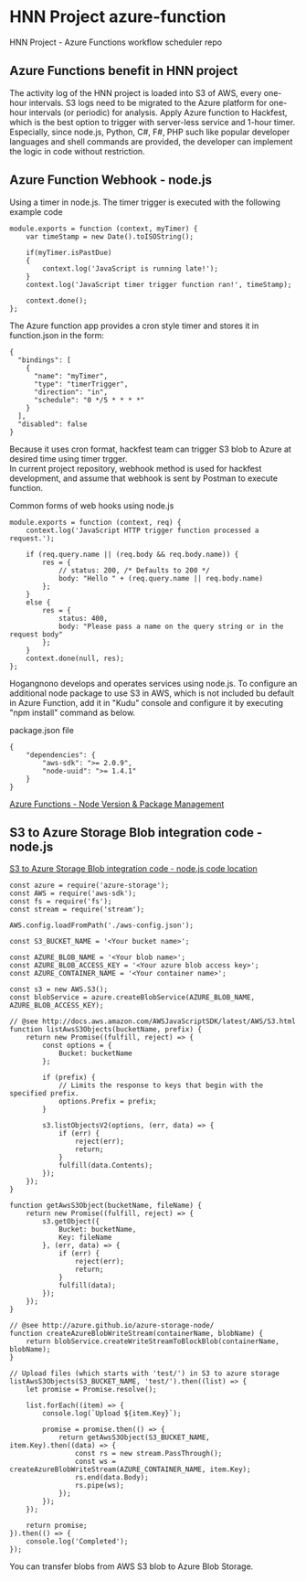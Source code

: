 # HNN Project azure-function
HNN Project - Azure Functions workflow scheduler repo  
 
## Azure Functions benefit in HNN project
The activity log of the HNN project is loaded into S3 of AWS, every one-hour intervals. S3 logs need to be migrated to the Azure platform for one-hour intervals (or periodic) for analysis. Apply Azure function to Hackfest, which is the best option to trigger with server-less service and 1-hour timer.  
Especially, since node.js, Python, C#, F#, PHP such like popular developer languages and shell commands are provided, the developer can implement the logic in code without restriction.  
 
## Azure Function Webhook - node.js
Using a timer in node.js. The timer trigger is executed with the following example code  

```
module.exports = function (context, myTimer) {
    var timeStamp = new Date().toISOString();
    
    if(myTimer.isPastDue)
    {
        context.log('JavaScript is running late!');
    }
    context.log('JavaScript timer trigger function ran!', timeStamp);   
    
    context.done();
};
```

The Azure function app provides a cron style timer and stores it in function.json in the form:  

```
{
  "bindings": [
    {
      "name": "myTimer",
      "type": "timerTrigger",
      "direction": "in",
      "schedule": "0 */5 * * * *"
    }
  ],
  "disabled": false
}
```

Because it uses cron format, hackfest team can trigger S3 blob to Azure at desired time using timer trgger.  
In current project repository, webhook method is used for hackfest development, and assume that webhook is sent by Postman to execute function.  

Common forms of web hooks using node.js  
```
module.exports = function (context, req) {
    context.log('JavaScript HTTP trigger function processed a request.');

    if (req.query.name || (req.body && req.body.name)) {
        res = {
            // status: 200, /* Defaults to 200 */
            body: "Hello " + (req.query.name || req.body.name)
        };
    }
    else {
        res = {
            status: 400,
            body: "Please pass a name on the query string or in the request body"
        };
    }
    context.done(null, res);
};
```

Hogangnono develops and operates services using node.js. To configure an additional node package to use S3 in AWS, which is not included bu default in Azure Function, add it in "Kudu" console and configure it by executing "npm install" command as below.  

package.json file  


```
{
    "dependencies": {
        "aws-sdk": ">= 2.0.9",
        "node-uuid": ">= 1.4.1"
    }
}
```

[Azure Functions - Node Version & Package Management](https://docs.microsoft.com/en-us/azure/azure-functions/functions-reference-node#node-version--package-management)  
 
## S3 to Azure Storage Blob integration code - node.js
[S3 to Azure Storage Blob integration code - node.js code location](https://github.com/hnn-project/azure-function/tree/master/nodejs)

```
const azure = require('azure-storage');
const AWS = require('aws-sdk');
const fs = require('fs');
const stream = require('stream');

AWS.config.loadFromPath('./aws-config.json');

const S3_BUCKET_NAME = '<Your bucket name>';

const AZURE_BLOB_NAME = '<Your blob name>';
const AZURE_BLOB_ACCESS_KEY = '<Your azure blob access key>';
const AZURE_CONTAINER_NAME = '<Your container name>';

const s3 = new AWS.S3();
const blobService = azure.createBlobService(AZURE_BLOB_NAME, AZURE_BLOB_ACCESS_KEY);

// @see http://docs.aws.amazon.com/AWSJavaScriptSDK/latest/AWS/S3.html
function listAwsS3Objects(bucketName, prefix) {
    return new Promise((fulfill, reject) => {
        const options = {
            Bucket: bucketName
        };

        if (prefix) {
            // Limits the response to keys that begin with the specified prefix.
            options.Prefix = prefix;
        }

        s3.listObjectsV2(options, (err, data) => {
            if (err) {
                reject(err);
                return;
            }
            fulfill(data.Contents);
        });
    });
}

function getAwsS3Object(bucketName, fileName) {
    return new Promise((fulfill, reject) => {
        s3.getObject({
            Bucket: bucketName,
            Key: fileName
        }, (err, data) => {
            if (err) {
                reject(err);
                return;
            }
            fulfill(data);
        });
    });
}

// @see http://azure.github.io/azure-storage-node/
function createAzureBlobWriteStream(containerName, blobName) {
    return blobService.createWriteStreamToBlockBlob(containerName, blobName);
}

// Upload files (which starts with 'test/') in S3 to azure storage
listAwsS3Objects(S3_BUCKET_NAME, 'test/').then((list) => {
    let promise = Promise.resolve();

    list.forEach((item) => {
        console.log(`Upload ${item.Key}`);

        promise = promise.then(() => {
            return getAwsS3Object(S3_BUCKET_NAME, item.Key).then((data) => {
                const rs = new stream.PassThrough();
                const ws = createAzureBlobWriteStream(AZURE_CONTAINER_NAME, item.Key);
                rs.end(data.Body);
                rs.pipe(ws);
            });
        });
    });

    return promise;
}).then(() => {
    console.log('Completed');
});
```

You can transfer blobs from AWS S3 blob to Azure Blob Storage.  
 